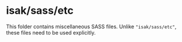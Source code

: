 # isak/sass/etc

This folder contains miscellaneous SASS files. Unlike `"isak/sass/etc"`, these files
need to be used explicitly.
